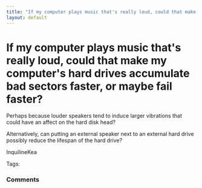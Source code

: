 ```yaml
---
title: "If my computer plays music that's really loud, could that make my computer's hard drives accumulate bad sectors faster, or maybe fail faster?"
layout: default
---
```

If my computer plays music that's really loud, could that make my computer's hard drives accumulate bad sectors faster, or maybe fail faster?
=====================
Perhaps because louder speakers tend to induce larger vibrations that
could have an affect on the hard disk head?

Alternatively, can putting an external speaker next to an external hard
drive possibly reduce the lifespan of the hard drive?

InquilineKea

Tags: <hard-drives>

### Comments ###



